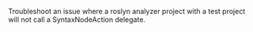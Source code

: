 Troubleshoot an issue where a roslyn analyzer project with a test project will not call a SyntaxNodeAction delegate.
